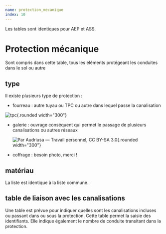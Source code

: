 ```yaml
---
name: protection_mecanique
index: 10
---
```

Les tables sont identiques pour AEP et ASS.

# Protection mécanique

Sont compris dans cette table, tous les éléments protégeant les conduites dans le sol ou autre

## type

Il existe plusieurs type de protection :

- fourreau : autre tuyau ou TPC ou autre dans lequel passe la canalisation

![tpc](https://uploads.gedimat.fr/VIGNETTE/0000121/761881.jpg "https://www.gedimat.fr/"){.rounded width="300"}

- galerie : ouvrage conséquent qui permet le passage de plusieurs canalisations ou autres réseaux

  ![Par Audriusa — Travail personnel, CC BY-SA 3.0](https://upload.wikimedia.org/wikipedia/commons/thumb/9/9c/Schiffbau_tunnel.jpg/640px-Schiffbau_tunnel.jpg "Par Audriusa — Travail personnel, CC BY-SA 3.0"){.rounded width="300"}

- coffrage :
  besoin photo, merci !

## matériau

La liste est identique à la liste commune.

## table de liaison avec les canalisations

Une table est prévue pour indiquer quelles sont les canalisations incluses ou passant dans ou sous la protection. Cette table permet la saisie des identifiants.
Elle indique également le nombre de conduite transitant dans la protection.